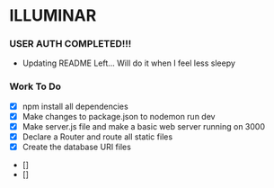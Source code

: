 # ILLUMINAR

### USER AUTH COMPLETED!!!

- Updating README Left... Will do it when I feel less sleepy

### Work To Do

- [x] npm install all dependencies
- [x] Make changes to package.json to nodemon run dev
- [x] Make server.js file and make a basic web server running on 3000
- [x] Declare a Router and route all static files
- [x] Create the database URI files
- []
- []
